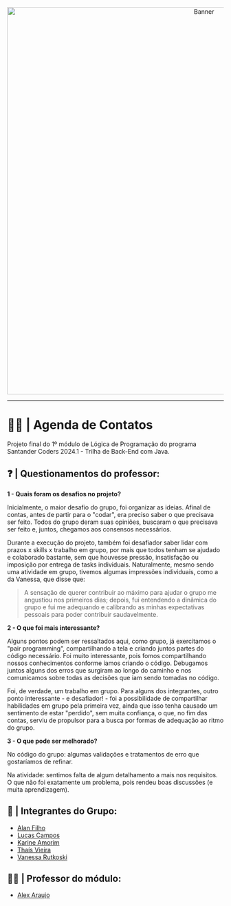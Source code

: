 <div align="center">
 <img src="https://cdn.discordapp.com/attachments/1225623617371635745/1277702992346218547/WhatsApp_Image_2024-08-26_at_15.54.39.jpeg?ex=66ce2123&is=66cccfa3&hm=53e5ac1b9220a731b380e8364f55611422e9590936269c43bdeb315bb90c0690&" alt="Banner" width="900"/>
</div>

---

# 🧑‍💻 | **Agenda de Contatos**

Projeto final do 1º módulo de Lógica de Programação do programa Santander Coders 2024.1 - Trilha de Back-End com Java. 

## ❓ | **Questionamentos do professor:** 
**1 - Quais foram os desafios no projeto?**

Inicialmente, o maior desafio do grupo, foi organizar as ideias. Afinal de contas, antes de partir para o "codar", era preciso
saber o que precisava ser feito. Todos do grupo deram suas opiniões, buscaram o que precisava ser feito e, juntos, chegamos aos consensos necessários. 

Durante a execução do projeto, também foi desafiador saber lidar com prazos x skills x trabalho em grupo, por mais que todos tenham se ajudado e colaborado bastante, sem que houvesse pressão, insatisfação ou imposição por entrega de tasks individuais. Naturalmente, mesmo sendo uma atividade em grupo, tivemos algumas impressões individuais, como a da Vanessa, que disse que:

> A sensação de querer contribuir ao máximo para ajudar o grupo me
> angustiou nos primeiros dias; depois, fui entendendo a dinâmica do
> grupo e fui me adequando e calibrando as minhas expectativas pessoais
> para poder contribuir saudavelmente.

**2 - O que foi mais interessante?**

Alguns pontos podem ser ressaltados aqui, como grupo, já exercitamos o "pair programming", compartilhando a tela e criando juntos partes do código necessário. Foi muito interessante, pois fomos compartilhando nossos conhecimentos conforme íamos criando o código. 
Debugamos juntos alguns dos erros que surgiram ao longo do caminho e nos comunicamos sobre todas as decisões que iam sendo tomadas no código. 

Foi, de verdade, um trabalho em grupo.
Para alguns dos integrantes, outro ponto interessante - e desafiador! - foi a possibilidade de compartilhar habilidades em grupo pela primeira vez, ainda que isso tenha causado um sentimento de estar "perdido", sem muita confiança, o que, no fim das contas, serviu de propulsor para a busca por formas de adequação ao ritmo do grupo.

**3 - O que pode ser melhorado?**

No código do grupo: algumas validações e tratamentos de erro que gostaríamos de refinar.

Na atividade: sentimos falta de algum detalhamento a mais nos requisitos. O que não foi exatamente um problema, pois rendeu boas discussões (e muita aprendizagem).


## 👥 | **Integrantes do Grupo:**

- [Alan Filho](https://github.com/oalleeN)
- [Lucas Campos](https://github.com/lucascodebr20)
- [Karine Amorim](https://github.com/Kahmori)
- [Thaís Vieira](https://github.com/trvieira)
- [Vanessa Rutkoski](https://github.com/nessartk)

## 👨‍🏫 | **Professor do módulo:**

- [Alex Araujo](https://github.com/alexsaspbr)

